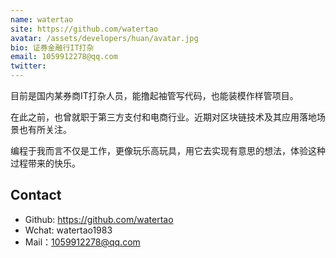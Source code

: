 ```yaml
---
name: watertao
site: https://github.com/watertao
avatar: /assets/developers/huan/avatar.jpg
bio: 证券金融行IT打杂
email: 1059912278@qq.com
twitter: 
---
```


目前是国内某券商IT打杂人员，能撸起袖管写代码，也能装模作样管项目。

在此之前，也曾就职于第三方支付和电商行业。近期对区块链技术及其应用落地场景也有所关注。

编程于我而言不仅是工作，更像玩乐高玩具，用它去实现有意思的想法，体验这种过程带来的快乐。


## Contact

- Github: <https://github.com/watertao>
- Wchat: watertao1983
- Mail：1059912278@qq.com
